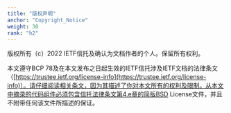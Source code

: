 ```yaml
---
title: "版权声明"
anchor: "Copyright_Notice"
weight: 30
rank: "h2"
---
```


版权所有（c）2022 IETF信托及确认为文档作者的个人。保留所有权利。

本文遵守BCP 78及在本文发布之日起生效的IETF信托涉及IETF文档的法律条文（[https://trustee.ietf.org/license-info](https://trustee.ietf.org/license-info)）。请仔细阅读相关条文，因为其描述了你对本文所有的权利及限制。从本文中摘录的代码组件必须包含信托法律条文第4.e章的简版BSD License文件，并且不附带任何该文件所描述的保证。

